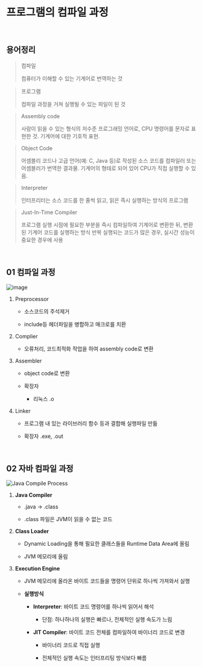 # 프로그램의 컴파일 과정

<br>

## 용어정리

> 컴파일
> 
> 
> 컴퓨터가 이해할 수 있는 기계어로 번역하는 것
> 

> 프로그램
> 
> 
> 컴파일 과정을 거쳐 실행될 수 있는 파일이 된 것
> 

> Assembly code
> 
> 
> 사람이 읽을 수 있는 형식의 저수준 프로그래밍 언어로, CPU 명령어를 문자로 표현한 것. 기계어에 대한 기호적 표현.
> 

> Object Code
> 
> 
> 어셈블리 코드나 고급 언어(예: C, Java 등)로 작성된 소스 코드를 컴파일러 또는 어셈블러가 번역한 결과물. 기계어의 형태로 되어 있어 CPU가 직접 실행할 수 있음.


> Interpreter
> 
> 
> 인터프리터는 소스 코드를 한 줄씩 읽고, 읽은 즉시 실행하는 방식의 프로그램


> Just-In-Time Compiler
>
> 
> 프로그램 실행 시점에 필요한 부분을 즉시 컴파일하여 기계어로 변환한 뒤, 변환된 기계어 코드를 실행하는 방식
> 반복 실행되는 코드가 많은 경우, 실시간 성능이 중요한 경우에 사용

<br>

## 01 컴파일 과정

![image](https://github.com/user-attachments/assets/cbf76930-21e4-4066-8f4f-7e9b751ad4f1)

1. Preprocessor
    - 소스코드의 주석제거
      
    - include등 헤더파일을 병합하고 매크로를 치환
      
2. Complier
   
    - 오류처리, 코드최적화 작업을 하여 assembly code로 변환
      
3. Assembler
   
    - object code로 변환
      
    - 확장자
      
        - 리눅스 .o
          
4. Linker
   
    - 프로그램 내 있는 라이브러리 함수 등과 결합해 실행파일 만듦
      
    - 확장자 .exe, .out

<br>

## 02 자바 컴파일 과정

![Java Compile Process](https://github.com/user-attachments/assets/1e0b9d11-8a45-4e6b-9e49-348e3e886457)

1. **Java Compiler**
   - .java → .class
     
   - .class 파일은 JVM이 읽을 수 없는 코드
     

2. **Class Loader**
   
   - Dynamic Loading을 통해 필요한 클래스들을 Runtime Data Area에 올림
     
   - JVM 메모리에 올림

4. **Execution Engine**
   
   - JVM 메모리에 올라온 바이트 코드들을 명령어 단위로 하나씩 가져와서 실행
     
   - **실행방식**
     
     - **Interpreter**: 바이트 코드 명령어를 하나씩 읽어서 해석
       
       - 단점: 하나하나의 실행은 빠르나, 전체적인 실행 속도가 느림
  
     - **JIT Compiler**: 바이트 코드 전체를 컴파일하여 바이너리 코드로 변경
       
       - 바이너리 코드로 직접 실행
         
       - 전체적인 실행 속도는 인터프리팅 방식보다 빠름
      
         

